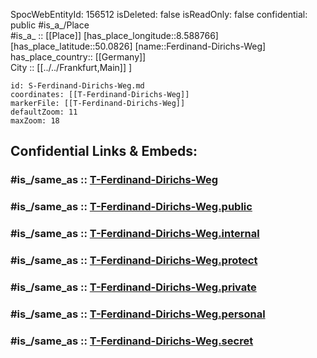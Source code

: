 ﻿---
location:
- 50.0826
- 8.588766
mapmarker: tram
mapzoom:
- 8
- 18
tags:
- geo/station/tram
type: Station
---

SpocWebEntityId: 156512
isDeleted: false
isReadOnly: false
confidential: public
#is_a_/Place  
#is_a_ :: [[Place]] 
[has_place_longitude::8.588766] 
[has_place_latitude::50.0826] 
[name::Ferdinand-Dirichs-Weg] 
has_place_country:: [[Germany]]  
City :: [[../../Frankfurt,Main]] ] 


```leaflet
id: S-Ferdinand-Dirichs-Weg.md
coordinates: [[T-Ferdinand-Dirichs-Weg]] 
markerFile: [[T-Ferdinand-Dirichs-Weg]] 
defaultZoom: 11 
maxZoom: 18
```


## Confidential Links & Embeds: 

### #is_/same_as :: [T-Ferdinand-Dirichs-Weg](T-Ferdinand-Dirichs-Weg.md) 

### #is_/same_as :: [T-Ferdinand-Dirichs-Weg.public](/_public/Earth/Continent/Europe/Europe~Central/Germany/Germany~West/Hessen/counties~Hessen/Frankfurt~Main/Stations-FFM~T/T-Ferdinand-Dirichs-Weg.public.md) 

### #is_/same_as :: [T-Ferdinand-Dirichs-Weg.internal](/_internal/Earth/Continent/Europe/Europe~Central/Germany/Germany~West/Hessen/counties~Hessen/Frankfurt~Main/Stations-FFM~T/T-Ferdinand-Dirichs-Weg.internal.md) 

### #is_/same_as :: [T-Ferdinand-Dirichs-Weg.protect](/_protect/Earth/Continent/Europe/Europe~Central/Germany/Germany~West/Hessen/counties~Hessen/Frankfurt~Main/Stations-FFM~T/T-Ferdinand-Dirichs-Weg.protect.md) 

### #is_/same_as :: [T-Ferdinand-Dirichs-Weg.private](/_private/Earth/Continent/Europe/Europe~Central/Germany/Germany~West/Hessen/counties~Hessen/Frankfurt~Main/Stations-FFM~T/T-Ferdinand-Dirichs-Weg.private.md) 

### #is_/same_as :: [T-Ferdinand-Dirichs-Weg.personal](/_personal/Earth/Continent/Europe/Europe~Central/Germany/Germany~West/Hessen/counties~Hessen/Frankfurt~Main/Stations-FFM~T/T-Ferdinand-Dirichs-Weg.personal.md) 

### #is_/same_as :: [T-Ferdinand-Dirichs-Weg.secret](/_secret/Earth/Continent/Europe/Europe~Central/Germany/Germany~West/Hessen/counties~Hessen/Frankfurt~Main/Stations-FFM~T/T-Ferdinand-Dirichs-Weg.secret.md)

